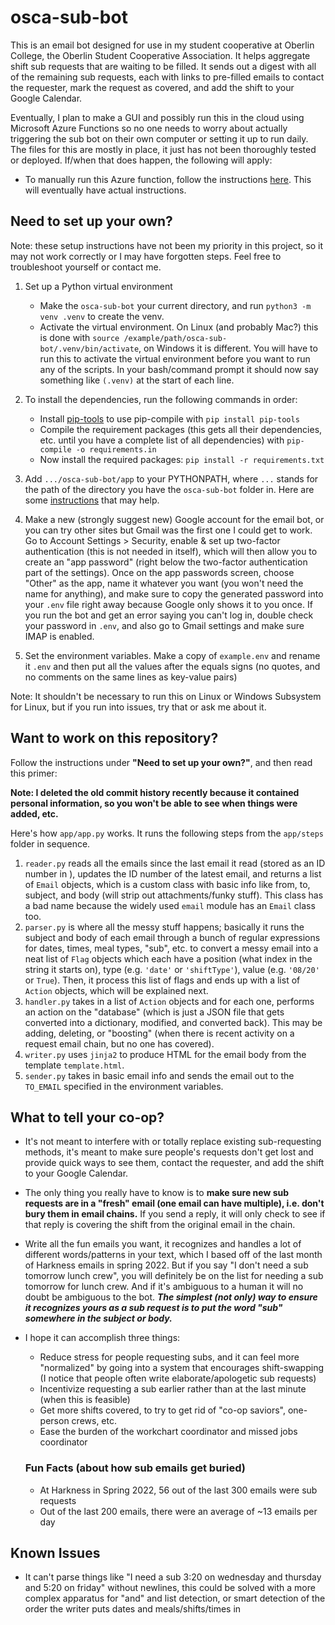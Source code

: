# osca-sub-bot
This is an email bot designed for use in my student cooperative at Oberlin College, the Oberlin Student Cooperative Association. It helps aggregate shift sub requests that are waiting to be filled. It sends out a digest with all of the remaining sub requests, each with links to pre-filled emails to contact the requester, mark the request as covered, and add the shift to your Google Calendar.

Eventually, I plan to make a GUI and possibly run this in the cloud using Microsoft Azure Functions so no one needs to worry about actually triggering the sub bot on their own computer or setting it up to run daily. The files for this are mostly in place, it just has not been thoroughly tested or deployed. If/when that does happen, the following will apply:
- To manually run this Azure function, follow the instructions [here](https://docs.microsoft.com/en-us/azure/azure-functions/functions-manually-run-non-http). This will eventually have actual instructions.

## Need to set up your own?
Note: these setup instructions have not been my priority in this project, so it may not work correctly or I may have forgotten steps. Feel free to troubleshoot yourself or contact me.
1. Set up a Python virtual environment
    - Make the `osca-sub-bot` your current directory, and run `python3 -m venv .venv` to create the venv.
    - Activate the virtual environment. On Linux (and probably Mac?) this is done with `source /example/path/osca-sub-bot/.venv/bin/activate`, on Windows it is different. You will have to run this to activate the virtual environment before you want to run any of the scripts. In your bash/command prompt it should now say something like `(.venv)` at the start of each line.


2. To install the dependencies, run the following commands in order:
    - Install [pip-tools](https://github.com/jazzband/pip-tools) to use pip-compile with `pip install pip-tools`
    - Compile the requirement packages (this gets all their dependencies, etc. until you have a complete list of all dependencies) with `pip-compile -o requirements.in`
    - Now install the required packages: `pip install -r requirements.txt`

3. Add `.../osca-sub-bot/app` to your PYTHONPATH, where `...` stands for the path of the directory you have the `osca-sub-bot` folder in. Here are some [instructions](https://bic-berkeley.github.io/psych-214-fall-2016/using_pythonpath.html#if-you-are-on-a-mac) that may help.

4. Make a new (strongly suggest new) Google account for the email bot, or you can try other sites but Gmail was the first one I could get to work. Go to Account Settings > Security, enable & set up two-factor authentication (this is not needed in itself), which will then allow you to create an "app password" (right below the two-factor authentication part of the settings). Once on the app passwords screen, choose "Other" as the app, name it whatever you want (you won't need the name for anything), and make sure to copy the generated password into your `.env` file right away because Google only shows it to you once. If you run the bot and get an error saying you can't log in, double check your password in `.env`, and also go to Gmail settings and make sure IMAP is enabled.

5. Set the environment variables. Make a copy of `example.env` and rename it `.env` and then put all the values after the equals signs (no quotes, and no comments on the same lines as key-value pairs)


Note: It shouldn't be necessary to run this on Linux or Windows Subsystem for Linux, but if you run into issues, try that or ask me about it.

## Want to work on this repository?
Follow the instructions under **"Need to set up your own?"**, and then read this primer:

**Note: I deleted the old commit history recently because it contained personal information, so you won't be able to see when things were added, etc.**

Here's how `app/app.py` works. It runs the following steps from the `app/steps` folder in sequence. 
1. `reader.py` reads all the emails since the last email it read (stored as an ID number in ), updates the ID number of the latest email, and returns a list of `Email` objects, which is a custom class with basic info like from, to, subject, and body (will strip out attachments/funky stuff). This class has a bad name because the widely used `email` module has an `Email` class too.
2. `parser.py` is where all the messy stuff happens; basically it runs the subject and body of each email through a bunch of regular expressions for dates, times, meal types, "sub", etc. to convert a messy email into a neat list of `Flag` objects which each have a position (what index in the string it starts on), type (e.g. `'date'` or `'shiftType'`), value (e.g. `'08/20'` or `True`). Then, it process this list of flags and ends up with a list of `Action` objects, which will be explained next.
3. `handler.py` takes in a list of `Action` objects and for each one, performs an action on the "database" (which is just a JSON file that gets converted into a dictionary, modified, and converted back). This may be adding, deleting, or "boosting" (when there is recent activity on a request email chain, but no one has covered).
4. `writer.py` uses `jinja2` to produce HTML for the email body from the template `template.html`.
5. `sender.py` takes in basic email info and sends the email out to the `TO_EMAIL` specified in the environment variables.

## What to tell your co-op?
- It's not meant to interfere with or totally replace existing sub-requesting methods, it's meant to make sure people's requests don't get lost and provide quick ways to see them, contact the requester, and add the shift to your Google Calendar.
- The only thing you really have to know is to **make sure new sub requests are in a "fresh" email (one email can have multiple), i.e. don't bury them in email chains.** If you send a reply, it will only check to see if that reply is covering the shift from the original email in the chain.
- Write all the fun emails you want, it recognizes and handles a lot of different words/patterns in your text, which I based off of the last month of Harkness emails in spring 2022. But if you say "I don't need a sub tomorrow lunch crew", you will definitely be on the list for needing a sub tomorrow for lunch crew. And if it's ambiguous to a human it will no doubt be ambiguous to the bot. ***The simplest (not only) way to ensure it recognizes yours as a sub request is to put the word "sub" somewhere in the subject or body.***
- I hope it can accomplish three things:
  - Reduce stress for people requesting subs, and it can feel more "normalized" by going into a system that encourages shift-swapping (I notice that people often write elaborate/apologetic sub requests)
  - Incentivize requesting a sub earlier rather than at the last minute (when this is feasible)
  - Get more shifts covered, to try to get rid of "co-op saviors", one-person crews, etc.
  - Ease the burden of the workchart coordinator and missed jobs coordinator

  ### Fun Facts (about how sub emails get buried)
  - At Harkness in Spring 2022, 56 out of the last 300 emails were sub requests
  - Out of the last 200 emails, there were an average of ~13 emails per day

## Known Issues
- It can't parse things like "I need a sub 3:20 on wednesday and thursday and 5:20 on friday" without newlines, this could be solved with a more complex apparatus for "and" and list detection, or smart detection of the order the writer puts dates and meals/shifts/times in